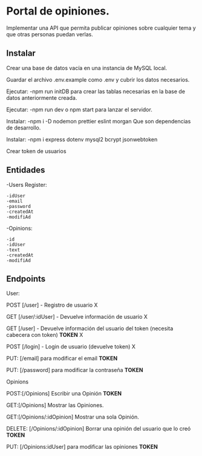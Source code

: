 # Portal de opiniones.

Implementar una API que permita publicar opiniones sobre cualquier tema y que otras
personas puedan verlas.

## Instalar

Crear una base de datos vacía en una instancia de MySQL local.

Guardar el archivo .env.example como .env y cubrir los datos necesarios.

Ejecutar: -npm run initDB para crear las tablas necesarias en la base de datos anteriormente creada.

Ejecutar: -npm run dev o npm start para lanzar el servidor.

Instalar: -npm i -D nodemon prettier eslint morgan Que son dependencias de desarrollo.

Instalar: -npm i express dotenv mysql2 bcrypt jsonwebtoken

Crear token de usuarios

## Entidades

-Users Register:

    -idUser
    -email
    -password
    -createdAt
    -modifiAd

-Opinions:

    -id
    -idUser
    -text
    -createdAt
    -modifiAd

## Endpoints

User:

POST [/user] - Registro de usuario X

GET [/user/:idUser] - Devuelve información de usuario X

GET [/user] - Devuelve información del usuario del token (necesita cabecera con token) **TOKEN** X

POST [/login] - Login de usuario (devuelve token) X

PUT: [/email] para modificar el email **TOKEN**

PUT: [/password] para modificar la contraseña **TOKEN**

Opinions

POST:[/Opinions] Escribir una Opinión **TOKEN**

GET:[/Opinions] Mostrar las Opiniones.

GET:[/Opinions/:idOpinion] Mostrar una sola Opinión.

DELETE: [/Opinions/:idOpinion] Borrar una opinión del usuario que lo creó **TOKEN**

PUT: [/Opinions:idUser] para modificar las opiniones **TOKEN**
